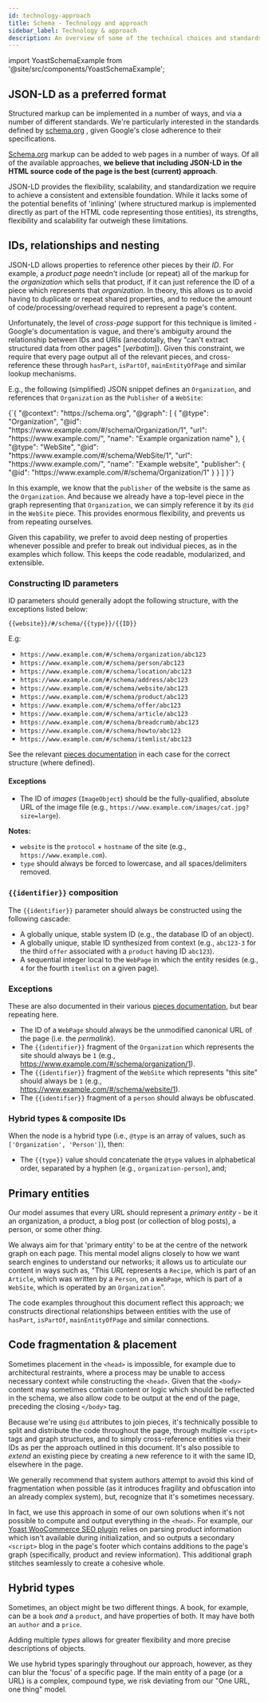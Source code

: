```yaml
---
id: technology-approach
title: Schema - Technology and approach
sidebar_label: Technology & approach
description: An overview of some of the technical choices and standards used in our schema.org outputs.
---
```

import YoastSchemaExample from '@site/src/components/YoastSchemaExample';

## JSON-LD as a preferred format
Structured markup can be implemented in a number of ways, and via a number of different standards. We're particularly interested in the standards defined by [schema.org](https://schema.org/) , given Google's close adherence to their specifications.

[Schema.org](http://schema.org/) markup can be added to web pages in a number of ways. Of all of the available approaches, **we believe that including JSON-LD in the HTML source code of the page is the best (current) approach**.

JSON-LD provides the flexibility, scalability, and standardization we require to achieve a consistent and extensible foundation. While it lacks some of the potential benefits of 'inlining' (where structured markup is implemented directly as part of the HTML code representing those entities), its strengths, flexibility and scalability far outweigh these limitations.

## IDs, relationships and nesting
JSON-LD allows properties to reference other pieces by their *ID*. For example, a *product page* needn't include (or repeat) all of the markup for the *organization* which sells that product, if it can just reference the ID of a piece which represents that *organization*.
In theory, this allows us to avoid having to duplicate or repeat shared properties, and to reduce the amount of code/processing/overhead required to represent a page's content.

Unfortunately, the level of  *cross-page* support for this technique is limited - Google's documentation is vague, and there's ambiguity around the relationship between IDs and URIs (anecdotally, they "can't extract structured data from other pages" [*verbatim*]). Given this constraint, we require that every page output all of the relevant pieces, and cross-reference these through `hasPart`, `isPartOf`, `mainEntityOfPage` and similar lookup mechanisms.

E.g., the following (simplified) JSON snippet defines an `Organization`, and references that `Organization` as the `Publisher` of a `WebSite`:

<YoastSchemaExample>
{`{
      "@context": "https://schema.org",
      "@graph": [
          {
              "@type": "Organization",
              "@id": "https://www.example.com/#/schema/Organization/1",
              "url": "https://www.example.com/",
              "name": "Example organization name"
          },
          {
              "@type": "WebSite",
              "@id": "https://www.example.com/#/schema/WebSite/1",
              "url": "https://www.example.com/",
              "name": "Example website",
              "publisher": {
                  "@id": "https://www.example.com/#/schema/Organization/1"
              }
          }
      ]
  }`}
</YoastSchemaExample>

In this example, we know that the `publisher` of the website is the same as the `Organization`. And because we already have a top-level piece in the graph representing that `Organization`, we can simply reference it by its `@id` in the `WebSite` piece. This provides enormous flexibility, and prevents us from repeating ourselves.

Given this capability, we prefer to avoid deep nesting of properties whenever possible and prefer to break out individual pieces, as in the examples which follow. This keeps the code readable, modularized, and extensible.

### Constructing ID parameters
ID parameters should generally adopt the following structure, with the exceptions listed below:

`{{website}}/#/schema/{{type}}/{{ID}}`

E.g:

* `https://www.example.com/#/schema/organization/abc123`
* `https://www.example.com/#/schema/person/abc123`
* `https://www.example.com/#/schema/location/abc123`
* `https://www.example.com/#/schema/address/abc123`
* `https://www.example.com/#/schema/website/abc123`
* `https://www.example.com/#/schema/product/abc123`
* `https://www.example.com/#/schema/offer/abc123`
* `https://www.example.com/#/schema/article/abc123`
* `https://www.example.com/#/schema/breadcrumb/abc123`
* `https://www.example.com/#/schema/howto/abc123`
* `https://www.example.com/#/schema/itemlist/abc123`

See the relevant [pieces documentation](/features/schema/pieces/) in each case for the correct structure (where defined).

#### Exceptions
* The ID of _images_ (`ImageObject`) should be the fully-qualified, absolute URL of the image file (e.g., `https://www.example.com/images/cat.jpg?size=large`).

**Notes:**
* `website` is the `protocol` + `hostname` of the site (e.g., `https://www.example.com`).
* `type` should always be forced to lowercase, and all spaces/delimiters removed.

### `{{identifier}}` composition
The `{{identifier}}` parameter should always be constructed using the following cascade:

* A globally unique, stable system ID (e.g., the database ID of an object).
* A globally unique, stable ID synthesized from context (e.g., `abc123-3` for the third `offer` associated with a `product` having ID `abc123`).
* A sequential integer local to the `WebPage` in which the entity resides (e.g., `4` for the fourth `itemlist` on a given page).

### Exceptions
These are also documented in their various [pieces documentation](/features/schema/pieces/), but bear repeating here.

* The ID of a `WebPage` should always be the unmodified canonical URL of the page (i.e. the *permalink*).
* The `{{identifier}}` fragment of the `Organization` which represents the site should always be `1` (e.g., https://www.example.com/#/schema/organization/1).
* The `{{identifier}}` fragment of the `WebSite` which represents "this site" should always be `1` (e.g., https://www.example.com/#/schema/website/1).
* The `{{identifier}}` fragment of a `person` should always be obfuscated.

### Hybrid types & composite IDs
When the node is a hybrid type (i.e., `@type` is an array of values, such as `['Organization', 'Person']`), then:

* The `{{type}}` value should concatenate the `@type` values in alphabetical order, separated by a hyphen (e.g., `organization-person`), and;

## Primary entities
Our model assumes that every URL should represent a *primary entity* - be it an organization, a product, a blog post (or collection of blog posts), a person, or some other *thing*.

We always aim for that 'primary entity' to be at the centre of the network graph on each page. This mental model aligns closely to how we want search engines to understand our networks; it allows us to articulate our content in ways such as, "This *URL* represents a `Recipe`, which is part of an `Article`, which was written by a `Person`, on a `WebPage`, which is part of a `WebSite`, which is operated by an `Organization`".

The code examples throughout this document reflect this approach; we constructs directional relationships between entities with the use of `hasPart`, `isPartOf`, `mainEntityOfPage` and similar connections.

## Code fragmentation & placement
Sometimes placement in the `<head>` is impossible, for example due to architectural restraints, where a process may be unable to access necessary context while constructing the `<head>`. Given that the `<body>` content may sometimes contain content or logic which should be reflected in the schema, we also allow code to be output at the end of the page, preceding the closing `</body>` tag.

Because we're using `@id` attributes to join pieces, it's technically possible to split and distribute the code throughout the page, through multiple `<script>` tags and graph structures, and to simply cross-reference entities via their IDs as per the approach outlined in this document. It's also possible to *extend* an existing piece by creating a new reference to it with the same ID, elsewhere in the page.

We generally recommend that system authors attempt to avoid this kind of fragmentation when possible (as it introduces fragility and obfuscation into an already complex system), but, recognize that it's sometimes necessary.

In fact, we use this approach in some of our own solutions when it's not possible to compute and output everything in the `<head>`. For example, our [Yoast WooCommerce SEO plugin](https://yoast.com/wordpress/plugins/yoast-woocommerce-seo/) relies on parsing product information which isn't available during initialization, and so outputs a secondary `<script>` blog in the page's footer which contains additions to the page's graph (specifically, product and review information). This additional graph stitches seamlessly to create a cohesive whole.

## Hybrid types
Sometimes, an object might be two different things. A book, for example, can be a `book` *and* a `product`, and have properties of both. It may have both an `author` and a `price`.

Adding multiple *types* allows for greater flexibility and more precise descriptions of objects.

We use hybrid types sparingly throughout our approach, however, as they can blur the 'focus' of a specific page. If the main entity of a page (or a URL) is a complex, compound type, we risk deviating from our "One URL, one thing" model.
